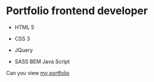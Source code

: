 # Portfolio frontend developer
- HTML 5
* CSS 3
+ JQuery
- SASS
  BEM
  Java Script

Can you view [my portfolio](https://viacheslav1985.github.io/portfolio/#lessons/)
